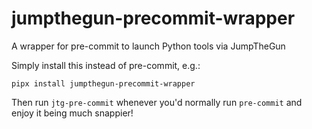 # jumpthegun-precommit-wrapper
A wrapper for pre-commit to launch Python tools via JumpTheGun

Simply install this instead of pre-commit, e.g.:
```shell
pipx install jumpthegun-precommit-wrapper
```

Then run `jtg-pre-commit` whenever you'd normally run `pre-commit`
and enjoy it being much snappier!
